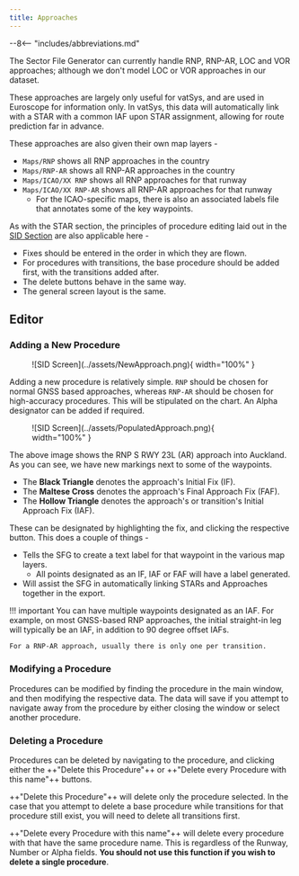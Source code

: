 ```yaml
---
title: Approaches
---
```


--8<-- "includes/abbreviations.md"

The Sector File Generator can currently handle RNP, RNP-AR, LOC and VOR approaches; although we don't model LOC or VOR approaches in our dataset.

These approaches are largely only useful for vatSys, and are used in Euroscope for information only. In vatSys, this data will automatically link with a STAR with a common IAF upon STAR assignment, allowing for route prediction far in advance.

These approaches are also given their own map layers - 

* `Maps/RNP` shows all RNP approaches in the country
* `Maps/RNP-AR` shows all RNP-AR approaches in the country
* `Maps/ICAO/XX RNP` shows all RNP approaches for that runway 
* `Maps/ICAO/XX RNP-AR` shows all RNP-AR approaches for that runway 
  * For the ICAO-specific maps, there is also an associated labels file that annotates some of the key waypoints.

As with the STAR section, the principles of procedure editing laid out in the [SID Section](departures.md) are also applicable here -

* Fixes should be entered in the order in which they are flown.
* For procedures with transitions, the base procedure should be added first, with the transitions added after.
* The delete buttons behave in the same way.
* The general screen layout is the same.


## Editor

### Adding a New Procedure

<figure markdown> 
  ![SID Screen](../assets/NewApproach.png){ width="100%" }
</figure>

Adding a new procedure is relatively simple. `RNP` should be chosen for normal GNSS based approaches, whereas `RNP-AR` should be chosen for high-accuracy procedures. This will be stipulated on the chart. An Alpha designator can be added if required.

<figure markdown> 
  ![SID Screen](../assets/PopulatedApproach.png){ width="100%" }
</figure>

The above image shows the RNP S RWY 23L (AR) approach into Auckland. As you can see, we have new markings next to some of the waypoints.

* The **Black Triangle** denotes the approach's Initial Fix (IF).
* The **Maltese Cross** denotes the approach's Final Approach Fix (FAF).
* The **Hollow Triangle** denotes the approach's or transition's Initial Approach Fix (IAF).

These can be designated by highlighting the fix, and clicking the respective button. This does a couple of things -

* Tells the SFG to create a text label for that waypoint in the various map layers.
    * All points designated as an IF, IAF or FAF will have a label generated.
* Will assist the SFG in automatically linking STARs and Approaches together in the export. 

!!! important
    You can have multiple waypoints designated as an IAF. For example, on most GNSS-based RNP approaches, the initial straight-in leg will typically be an IAF, in addition to 90 degree offset IAFs.

    For a RNP-AR approach, usually there is only one per transition.

### Modifying a Procedure

Procedures can be modified by finding the procedure in the main window, and then modifying the respective data. The data will save if you attempt to navigate away from the procedure by either closing the window or select another procedure.

### Deleting a Procedure

Procedures can be deleted by navigating to the procedure, and clicking either the ++"Delete this Procedure"++ or ++"Delete every Procedure with this name"++ buttons. 

++"Delete this Procedure"++ will delete only the procedure selected. In the case that you attempt to delete a base procedure while transitions for that procedure still exist, you will need to delete all transitions first.

++"Delete every Procedure with this name"++ will delete every procedure with that have the same procedure name. This is regardless of the Runway, Number or Alpha fields. **You should not use this function if you wish to delete a single procedure**.